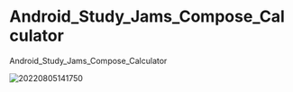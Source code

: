 # Android_Study_Jams_Compose_Calculator
Android_Study_Jams_Compose_Calculator

![20220805141750](https://user-images.githubusercontent.com/32880777/183014129-1c6c96f0-1316-46c2-835e-c1b19c244ac0.jpg)

